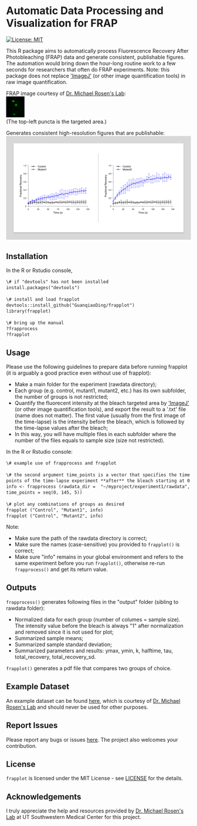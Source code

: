
# Automatic Data Processing and Visualization for FRAP
[![License: MIT](https://img.shields.io/badge/License-MIT-brightgreen.svg)](https://opensource.org/licenses/MIT)

This R package aims to automatically process Fluorescence Recovery After Photobleaching (FRAP) data and generate consistent, publishable figures. The automation would bring down the hour-long routine work to a few seconds for researchers that often do FRAP experiments. Note: this package does not replace ['ImageJ'](https://imagej.nih.gov/ij/) (or other image quantification tools) in raw image quantification.

FRAP image courtesy of [Dr. Michael Rosen's Lab](https://www.utsouthwestern.edu/labs/rosen/): <br/>
![FRAP image](./data/img/Demo_FRAP.gif) <br/>
(The top-left puncta is the targeted area.)

Generates consistent high-resolution figures that are publishable: <br/>
![Output figure demo](./data/img/Demo_Plot.jpg)

## Installation
In the R or Rstudio console,
```
\# if "devtools" has not been installed
install.packages("devtools")

\# install and load frapplot
devtools::install_github("GuanqiaoDing/frapplot")
library(frapplot)

\# bring up the manual
?frapprocess				
?frapplot
```

## Usage
Please use the following guidelines to prepare data before running frapplot (it is arguably a good practice even without use of frapplot):
- Make a main folder for the experiment (rawdata directory);
- Each group (e.g. control, mutant1, mutant2, etc.) has its own subfolder, the number of groups is not restricted;
- Quantify the fluorecent intensity at the bleach targeted area by ['ImageJ'](https://imagej.nih.gov/ij/) (or other image quantification tools), and export the result to a '.txt' file (name does not matter). The first value (usually from the first image of the time-lapse) is the intensity before the bleach, which is followed by the time-lapse values after the bleach;
- In this way, you will have multiple files in each subfolder where the number of the files equals to sample size (size not restricted).

In the R or Rstudio console:
```
\# example use of frapprocess and frapplot

\# the second argument time_points is a vector that specifies the time points of the time-lapse experiment **after** the bleach starting at 0
info <- frapprocess (rawdata_dir =  "~/myproject/experiment1/rawdata", time_points = seq(0, 145, 5))

\# plot any combinations of groups as desired
frapplot ("Control", "Mutant1", info)
frapplot ("Control", "Mutant2", info)
```
Note:
- Make sure the path of the rawdata directory is correct;
- Make sure the names (case-sensitive) you provided to `frapplot()` is correct;
- Make sure "info" remains in your global environment and refers to the same experiment before you run `frapplot()`, otherwise re-run `frapprocess()` and get its return value.

## Outputs
`frapprocess()` generates following files in the "output" folder (sibling to rawdata folder):
- Normalized data for each group (number of columes = sample size). The intensity value before the bleach is always "1" after normalization and removed since it is not used for plot;
- Summarized sample means;
- Summarized sample standard deviation;
- Summarized parameters and results: ymax, ymin, k, halftime, tau, total_recovery, total_recovery_sd.

`frapplot()` generates a pdf file that compares two groups of choice.

## Example Dataset
An example dataset can be found [here](./data/example/rawdata), which is courtesy of [Dr. Michael Rosen's Lab](https://www.utsouthwestern.edu/labs/rosen/) and should never be used for other purposes.

## Report Issues
Please report any bugs or issues [here](https://github.com/GuanqiaoDing/frapplot/issues/new). The project also welcomes your contribution.

## License
`frapplot` is licensed under the MIT License - see [LICENSE](./LICENSE) for the details.

## Acknowledgements
I truly appreciate the help and resources provided by [Dr. Michael Rosen's Lab](https://www.utsouthwestern.edu/labs/rosen/) at UT Southwestern Medical Center for this project.
